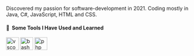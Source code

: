 Discovered my passion for software-development in 2021. Coding mostly in Java, C#, JavaScript, HTML and CSS.

<h4> 🚀 &nbsp;Some Tools I Have Used and Learned</h4>
<p align="left">
<img src="https://cdn.jsdelivr.net/gh/devicons/devicon/icons/vscode/vscode-original.svg" alt="vscode" width="35" height="35"/>
<img src="https://cdn.jsdelivr.net/gh/devicons/devicon/icons/bash/bash-original.svg" alt="bash" width="35" height="35"/>
<img src="https://cdn.jsdelivr.net/gh/devicons/devicon/icons/php/php-original.svg" alt="php" width="35" height="35"/>
</p>
